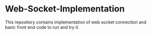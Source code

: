 # Web-Socket-Implementation
This repository contains implementation of web socket connection and basic front end code to run and try it.
